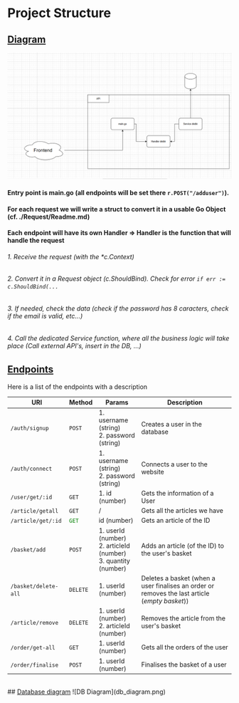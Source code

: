 # Project Structure

## <u>Diagram</u> 

![Diagram](api_diagram.png)

#### Entry point is main.go (all endpoints will be set there `r.POST("/adduser")`).
#### For each request we will write a struct to convert it in a usable Go Object (cf. ./Request/Readme.md)
#### Each endpoint will have its own Handler => Handler is the function that will handle the request
###### 1. Receive the request (with the *c.Context)
###### 2. Convert it in a Request object (c.ShouldBind). Check for error `if err := c.ShouldBind(...`
###### 3. If needed, check the data (check if the password has 8 caracters, check if the email is valid, etc...)
###### 4. Call the dedicated Service function, where all the business logic will take place (Call external API's, insert in the DB, ...)


## <u>Endpoints</u>

Here is a list of the endpoints with a description

|URI |Method |Params |Description |
|-|-|-|-|
|`/auth/signup`| `POST`|1. username (string)<br> 2. password (string) |Creates a user in the database
|`/auth/connect`|`POST`|1. username (string)<br> 2. password (string)    | Connects a user to the website |
|`/user/get/:id`|`GET`|1. id (number)|Gets the information of a User|
|`/article/getall`| `GET`|/|Gets all the articles we have|
|`/article/get/:id`|<span style="color:green;">`GET`</span>|id (number)|Gets an article of the ID|
|`/basket/add`|`POST`|1. userId (number) <br> 2. articleId (number) <br> 3. quantity (number)|Adds an article (of the ID) to the user's basket|
|`/basket/delete-all`|`DELETE`|1. userId (number)|Deletes a basket (when a user finalises an order or removes the last article (<i>empty basket</i>))|
|`/article/remove`|`DELETE`|1. userId (number) <br> 2. articleId (number)|Removes the article from the user's basket
|`/order/get-all`|`GET`|1. userId (number) |Gets all the orders of the user| 
|`/order/finalise`|`POST`|1. userId (number)|Finalises the basket of a user|
</br>
## <u>Database diagram</u>
![DB Diagram](db_diagram.png)